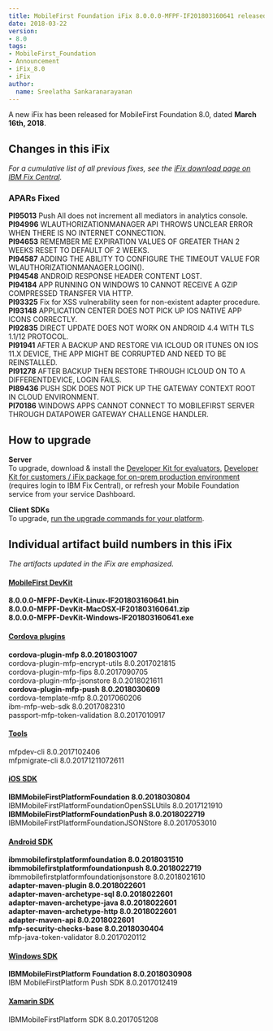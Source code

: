 ```yaml
---
title: MobileFirst Foundation iFix 8.0.0.0-MFPF-IF201803160641 released
date: 2018-03-22
version:
- 8.0
tags:
- MobileFirst_Foundation
- Announcement
- iFix_8.0
- iFix
author:
  name: Sreelatha Sankaranarayanan
---
```

A new iFix has been released for MobileFirst Foundation 8.0, dated **March 16th, 2018**.

## Changes in this iFix
*For a cumulative list of all previous fixes, see the [iFix download page on IBM Fix Central](http://www.ibm.com/support/fixcentral/swg/quickorder?parent=ibm%7EOther%2Bsoftware&product=ibm/Other+software/IBM+MobileFirst+Platform+Foundation&release=8.0.0.0&platform=All&function=all&source=fc).*

### APARs Fixed

**PI95013** Push All does not increment all mediators in analytics console.<br/>
**PI94996** WLAUTHORIZATIONMANAGER API THROWS UNCLEAR ERROR WHEN THERE IS  NO INTERNET CONNECTION.<br/>
**PI94653** REMEMBER ME EXPIRATION VALUES OF GREATER THAN 2 WEEKS RESET TO DEFAULT OF 2 WEEKS.<br/>
**PI94587** ADDING THE ABILITY TO CONFIGURE THE TIMEOUT VALUE FOR WLAUTHORIZATIONMANAGER.LOGIN().<br/>
**PI94548** ANDROID RESPONSE HEADER CONTENT LOST.<br/>
**PI94184** APP RUNNING ON WINDOWS 10 CANNOT RECEIVE A GZIP COMPRESSED  TRANSFER VIA HTTP.<br/>
**PI93325** Fix for XSS vulnerability seen for non-existent adapter procedure.<br/>
**PI93148** APPLICATION CENTER DOES NOT PICK UP IOS NATIVE APP ICONS CORRECTLY.<br/>
**PI92835** DIRECT UPDATE DOES NOT WORK ON ANDROID 4.4 WITH TLS 1.1/12  PROTOCOL.<br/>
**PI91941** AFTER A BACKUP AND RESTORE VIA ICLOUD OR ITUNES ON IOS 11.X DEVICE, THE APP MIGHT BE CORRUPTED AND NEED TO BE REINSTALLED.<br/>
**PI91278** AFTER BACKUP THEN RESTORE THROUGH ICLOUD ON TO A DIFFERENTDEVICE, LOGIN FAILS.<br/>
**PI89436** PUSH SDK DOES NOT PICK UP THE GATEWAY CONTEXT ROOT IN CLOUD  ENVIRONMENT.<br/>
**PI70186** WINDOWS APPS CANNOT CONNECT TO MOBILEFIRST SERVER THROUGH DATAPOWER GATEWAY CHALLENGE HANDLER.<br/>

## How to upgrade
**Server**  
To upgrade, download &amp; install the [Developer Kit for evaluators]({{site.baseurl}}/downloads/), [Developer Kit for customers / iFix package for on-prem production environment](http://www.ibm.com/support/fixcentral/swg/quickorder?parent=ibm%7EOther%2Bsoftware&product=ibm/Other+software/IBM+MobileFirst+Platform+Foundation&release=8.0.0.0&platform=All&function=all&source=fc) (requires login to IBM Fix Central), or refresh your Mobile Foundation service from your service Dashboard.

**Client SDKs**  
To upgrade, [run the upgrade commands for your platform]({{site.baseurl}}/tutorials/en/foundation/8.0/application-development/sdk/).


## Individual artifact build numbers in this iFix
*The artifacts updated in the iFix are emphasized.*

<div class="panel-group accordion" id="mfp-component-builds" role="tablist">
    <div class="panel panel-default">
        <div class="panel-heading" role="tab" id="mfp-devkit">
            <h4 class="panel-title">
                <a role="button" data-toggle="collapse" data-parent="#mfp-component-builds" href="#collapse-mfp-devkit" aria-expanded="true" aria-controls="collapse-mfp-devkit"><b>MobileFirst DevKit</b></a>
            </h4>
        </div>
        <div id="collapse-mfp-devkit" class="panel-collapse collapse" role="tabpanel" aria-labelledby="mfp-devkit">
            <div class="panel-body">
                  <b>8.0.0.0-MFPF-DevKit-Linux-IF201803160641.bin</b><br/>
                  <b>8.0.0.0-MFPF-DevKit-MacOSX-IF201803160641.zip</b><br/>
                  <b>8.0.0.0-MFPF-DevKit-Windows-IF201803160641.exe</b><br/>
            </div>
        </div>      
    </div>
    <div class="panel panel-default">
        <div class="panel-heading" role="tab" id="cordova-plugins">
            <h4 class="panel-title">
                <a role="button" data-toggle="collapse" data-parent="#mfp-component-builds" href="#collapse-cordova-plugins" aria-expanded="true" aria-controls="collapse-cordova-plugins"><b>Cordova plugins</b></a>
            </h4>
        </div>
        <div id="collapse-cordova-plugins" class="panel-collapse collapse" role="tabpanel" aria-labelledby="cordova-plugins">
            <div class="panel-body">
                  <b>cordova-plugin-mfp              8.0.2018031007</b><br/>
                  cordova-plugin-mfp-encrypt-utils   8.0.2017021815<br/>
                  cordova-plugin-mfp-fips            8.0.2017090705<br/>
                  cordova-plugin-mfp-jsonstore       8.0.2018021611<br/>
                  <b>cordova-plugin-mfp-push            8.0.2018030609</b><br/>
                  cordova-template-mfp               8.0.2017060206<br/>
                  ibm-mfp-web-sdk                    8.0.2017082310<br/>
                  passport-mfp-token-validation      8.0.2017010917<br/>
            </div>
        </div>      
    </div>
    <div class="panel panel-default">
        <div class="panel-heading" role="tab" id="tools">
            <h4 class="panel-title">
                <a role="button" data-toggle="collapse" data-parent="#mfp-component-builds" href="#collapse-tools" aria-expanded="true" aria-controls="collapse-tools">Tools</a>
            </h4>
        </div>
        <div id="collapse-tools" class="panel-collapse collapse" role="tabpanel" aria-labelledby="tools">
            <div class="panel-body">
                  mfpdev-cli 8.0.2017102406<br/>
                  mfpmigrate-cli 8.0.20171211072611<br/>
            </div>
        </div>      
    </div>
    <div class="panel panel-default">
        <div class="panel-heading" role="tab" id="ios-sdk">
            <h4 class="panel-title">
                <a role="button" data-toggle="collapse" data-parent="#mfp-component-builds" href="#collapse-ios-sdk" aria-expanded="true" aria-controls="collapse-ios-sdk"><b>iOS SDK</b></a>
            </h4>
        </div>
        <div id="collapse-ios-sdk" class="panel-collapse collapse" role="tabpanel" aria-labelledby="ios-sdk">
            <div class="panel-body">
                    <b>IBMMobileFirstPlatformFoundation              8.0.2018030804</b><br/>
                    IBMMobileFirstPlatformFoundationOpenSSLUtils  8.0.2017121910<br/>
                    <b>IBMMobileFirstPlatformFoundationPush          8.0.2018022719</b><br/>
                    IBMMobileFirstPlatformFoundationJSONStore    8.0.2017053010<br/>
            </div>
        </div>      
    </div>
    <div class="panel panel-default">
        <div class="panel-heading" role="tab" id="android-sdk">
            <h4 class="panel-title">
                <a role="button" data-toggle="collapse" data-parent="#mfp-component-builds" href="#collapse-android-sdk" aria-expanded="true" aria-controls="collapse-android-sdk"><b>Android SDK</b></a>
            </h4>
        </div>
        <div id="collapse-android-sdk" class="panel-collapse collapse" role="tabpanel" aria-labelledby="android-sdk">
            <div class="panel-body">
                    <b>ibmmobilefirstplatformfoundation 8.0.2018031510</b><br/>
                    <b>ibmmobilefirstplatformfoundationpush            8.0.2018022719</b><br/>
                    ibmmobilefirstplatformfoundationjsonstore       8.0.2018021610<br/>
                    <b>adapter-maven-plugin              8.0.2018022601</b><br/>
                    <b>adapter-maven-archetype-sql       8.0.2018022601</b><br/>
                    <b>adapter-maven-archetype-java      8.0.2018022601</b><br/>
                    <b>adapter-maven-archetype-http      8.0.2018022601</b><br/>
                    <b>adapter-maven-api                 8.0.2018022601</b><br/>
                    <b>mfp-security-checks-base          8.0.2018030404</b><br/>
                    mfp-java-token-validator          8.0.2017020112<br/>
            </div>
        </div>      
    </div>
    <div class="panel panel-default">
        <div class="panel-heading" role="tab" id="win-sdk">
            <h4 class="panel-title">
                <a role="button" data-toggle="collapse" data-parent="#mfp-component-builds" href="#collapse-win-sdk" aria-expanded="true" aria-controls="collapse-win-sdk"><b>Windows SDK</b></a>
            </h4>
        </div>
        <div id="collapse-win-sdk" class="panel-collapse collapse" role="tabpanel" aria-labelledby="win-sdk">
            <div class="panel-body">
                    <b>IBMMobileFirstPlatform Foundation 8.0.2018030908</b><br/>
                    IBM MobileFirstPlatform Push SDK  8.0.2017012419<br/>
            </div>
        </div>      
    </div>
    <div class="panel panel-default">
        <div class="panel-heading" role="tab" id="xamarin-sdk">
            <h4 class="panel-title">
                <a role="button" data-toggle="collapse" data-parent="#mfp-component-builds" href="#collapse-xamarin-sdk" aria-expanded="true" aria-controls="collapse-xamarin-sdk">Xamarin SDK</a>
            </h4>
        </div>
        <div id="collapse-xamarin-sdk" class="panel-collapse collapse" role="tabpanel" aria-labelledby="xamarin-sdk">
            <div class="panel-body">
                    IBMMobileFirstPlatform SDK 8.0.2017051208<br/>
            </div>
        </div>      
    </div>
</div>        

